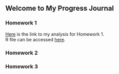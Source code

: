 ## Welcome to My Progress Journal  
### Homework 1

[Here](https://BU-IE-360.github.io/spring22-HaticeSerraHakyemez/Homework1/HtmlFile.html) is the link to my analysis for Homework 1.  
R file can be accessed [here](https://BU-IE-360.github.io/spring22-HaticeSerraHakyemez/Homework1/RmdFile.Rmd).   


### Homework 2
### Homework 3

